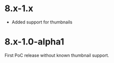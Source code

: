 # 8.x-1.x
* Added support for thumbnails

# 8.x-1.0-alpha1
First PoC release without known thumbnail support. 
